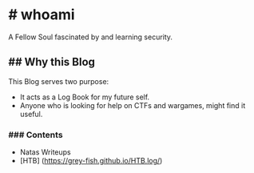 # # whoami
A Fellow Soul fascinated by and learning security.

## ## Why this Blog
This Blog serves two purpose:
  - It acts as a Log Book for my future self.
  - Anyone who is looking for help on CTFs and wargames, might find it useful.

### ### Contents
- Natas Writeups
- [HTB] (https://grey-fish.github.io/HTB.log/)
